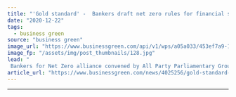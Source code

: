 ```yaml
---
title: "'Gold standard' -  Bankers draft net zero rules for financial services sector"
date: "2020-12-22"
tags: 
  - business green
source: "business green"
image_url: "https://www.businessgreen.com/api/v1/wps/a05a033/453ef7a9-1a79-4369-9443-ff30043015a0/10/matthew-foulds-xHBvG7PuMfU-unsplash-185x114.jpg"
image_fp: "/assets/img/post_thumbnails/128.jpg"
lead: "
 Bankers for Net Zero alliance convened by All Party Parliamentary Group (APPG) on Fair Business Banking unveils framework for sector's role in accelerating UK decarbonisation ..."
article_url: "https://www.businessgreen.com/news/4025256/gold-standard-bankers-draft-net-zero-rules-financial-services-sector"
---
```


---
